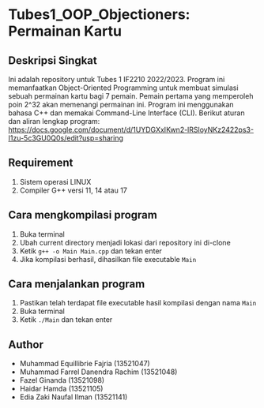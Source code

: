 # Tubes1_OOP_Objectioners: Permainan Kartu

## Deskripsi Singkat

Ini adalah repository untuk Tubes 1 IF2210 2022/2023. Program ini memanfaatkan Object-Oriented Programming untuk membuat simulasi sebuah permainan kartu bagi 7 pemain. Pemain pertama yang memperoleh poin 2^32 akan memenangi permainan ini. Program ini menggunakan bahasa C++ dan memakai Command-Line Interface (CLI). Berikut aturan dan aliran lengkap program: https://docs.google.com/document/d/1UYDGXxIKwn2-lRSloyNKz2422ps3-I1zu-5c3GU0Q0s/edit?usp=sharing 

## Requirement
1. Sistem operasi LINUX 
2. Compiler G++ versi 11, 14 atau 17

## Cara mengkompilasi program
1. Buka terminal
2. Ubah current directory menjadi lokasi dari repository ini di-clone
3. Ketik ``g++ -o Main Main.cpp`` dan tekan enter
4. Jika kompilasi berhasil, dihasilkan file executable ``Main``

## Cara menjalankan program
1. Pastikan telah terdapat file executable hasil kompilasi dengan nama  ``Main``
2. Buka terminal
3. Ketik ``./Main`` dan tekan enter

## Author
- Muhammad Equillibrie Fajria (13521047)
- Muhammad Farrel Danendra Rachim (13521048)
- Fazel Ginanda (13521098)
- Haidar Hamda (13521105)
- Edia Zaki Naufal Ilman (13521141)